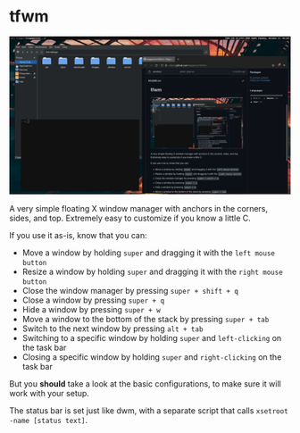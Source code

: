 # tfwm
![tfwm screenshot](screenshot.png)

A very simple floating X window manager with anchors in the corners, sides, and top.
Extremely easy to customize if you know a little C.

If you use it as-is, know that you can:
* Move a window by holding `super` and dragging it with the `left mouse button`
* Resize a window by holding `super` and dragging it with the `right mouse button`
* Close the window manager by pressing `super + shift + q`
* Close a window by pressing `super + q`
* Hide a window by pressing `super + w`
* Move a window to the bottom of the stack by pressing `super + tab`
* Switch to the next window by pressing `alt + tab`
* Switching to a specific window by holding `super` and `left-clicking` on the task bar
* Closing a specific window by holding `super` and `right-clicking` on the task bar

But you **should** take a look at the basic configurations, to make sure it will work with your setup.

The status bar is set just like dwm, with a separate script that calls `xsetroot -name [status text]`.
